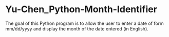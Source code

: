 # Yu-Chen_Python-Month-Identifier
The goal of this Python program is to allow the user to enter a date of form mm/dd/yyyy and display the month of the date entered (in English).
